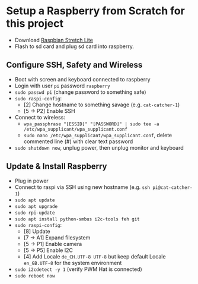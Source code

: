 Setup a Raspberry from Scratch for this project
===============================================

- Download [Raspbian Stretch Lite](https://www.raspberrypi.org/downloads/raspbian/)
- Flash to sd card and plug sd card into raspberry.

Configure SSH, Safety and Wireless
----------------------------------

- Boot with screen and keyboard connected to raspberry
- Login with user `pi` password `raspberry`
- `sudo passwd pi` (change password to something safe)
- `sudo raspi-config`:
	- [2] Change hostname to something savage (e.g. `cat-catcher-1`)
	- [5 -> P2] Enable SSH
- Connect to wireless:
	- `wpa_passphrase "[ESSID]" "[PASSWORD]" | sudo tee -a /etc/wpa_supplicant/wpa_supplicant.conf`
	- `sudo nano /etc/wpa_supplicant/wpa_supplicant.conf`, delete commented line (#) with clear text password
- `sudo shutdown now`, unplug power, then unplug monitor and keyboard

Update & Install Raspberry
-------------------------- 

- Plug in power
- Connect to raspi via SSH using new hostname (e.g. `ssh pi@cat-catcher-1`)
- `sudo apt update`
- `sudo apt upgrade`
- `sudo rpi-update`
- `sudo apt install python-smbus i2c-tools feh git`
- `sudo raspi-config`:
	- [8] Update
	- [7 -> A1] Expand filesystem
	- [5 -> P1] Enable camera
	- [5 -> P5] Enable I2C
	- [4] Add Locale `de_CH.UTF-8 UTF-8` but keep default Locale `en_GB.UTF-8` for the system environment
- `sudo i2cdetect -y 1` (verify PWM Hat is connected)
- `sudo reboot now`